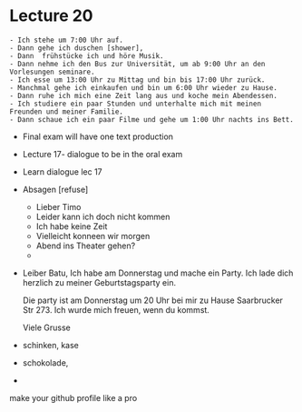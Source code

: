 # Lecture 20

```
- Ich stehe um 7:00 Uhr auf.
- Dann gehe ich duschen [shower], 
- Dann  frühstücke ich und höre Musik.
- Dann nehme ich den Bus zur Universität, um ab 9:00 Uhr an den Vorlesungen seminare. 
- Ich esse um 13:00 Uhr zu Mittag und bin bis 17:00 Uhr zurück.
- Manchmal gehe ich einkaufen und bin um 6:00 Uhr wieder zu Hause. 
- Dann ruhe ich mich eine Zeit lang aus und koche mein Abendessen.
- Ich studiere ein paar Stunden und unterhalte mich mit meinen Freunden und meiner Familie.
- Dann schaue ich ein paar Filme und gehe um 1:00 Uhr nachts ins Bett.

```
- Final exam will have one text production
- Lecture 17- dialogue to be in the oral exam
- Learn dialogue lec 17

- Absagen [refuse]
    - Lieber Timo
    - Leider kann ich doch nicht kommen
    - Ich habe keine Zeit
    - Vielleicht konneen wir morgen
    - Abend ins Theater gehen?
    - 

- Leiber Batu,
    Ich habe am Donnerstag und mache ein Party. Ich lade
    dich herzlich zu meiner Geburtstagsparty ein.

    Die party ist am Donnerstag um 20 Uhr bei mir zu Hause
    Saarbrucker Str 273.
    Ich wurde mich freuen, wenn du kommst.

    Viele Grusse

- schinken, kase
- schokolade,
- 
make your github profile like a pro
